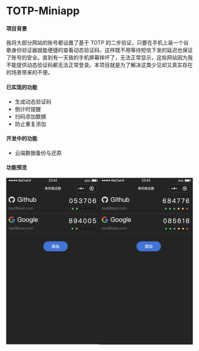 # TOTP-Miniapp

#### 项目背景

我将大部分网站的账号都设置了基于 TOTP 的二步验证，只要在手机上装一个谷歌身份验证器就能便捷的查看动态验证码，这样既不用等待短信下发的延迟也保证了账号的安全。直到有一天我的手机屏幕摔坏了，无法正常显示，这些网站因为我不能提供动态验证码都无法正常登录。本项目就是为了解决这类少见却又真实存在的场景带来的不便。

#### 已实现的功能

- 生成动态验证码
- 倒计时提醒
- 扫码添加数据
- 防止重复添加

#### 开发中的功能

- 云端数据备份与还原

#### 功能预览

![screenshot](screenshots/screenshot-0.png)
